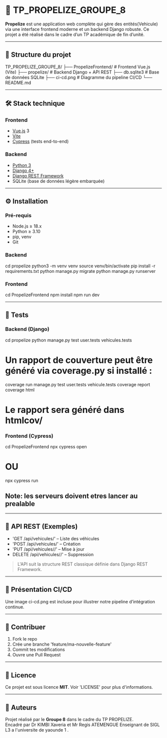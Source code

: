 # 🚀 TP_PROPELIZE_GROUPE_8

**Propelize** est une application web complète qui gère des entités(Vehicule) via une interface frontend moderne et un backend Django robuste. Ce projet a été réalisé dans le cadre d’un TP académique de fin d’unité.

---------------------

## 📁 Structure du projet


TP_PROPELIZE_GROUPE_8/
├── PropelizeFrontend/       # Frontend Vue.js (Vite)
├── propelize/               # Backend Django + API REST
├── db.sqlite3               # Base de données SQLite
├── ci-cd.png                # Diagramme du pipeline CI/CD
└── README.md


---------------------

## 🛠️ Stack technique

### Frontend
- [Vue.js](https://vuejs.org/) 3
- [Vite](https://vitejs.dev/)
- [Cypress](https://www.cypress.io/) (tests end-to-end)

### Backend
- [Python 3](https://www.python.org/)
- [Django 4+](https://www.djangoproject.com/)
- [Django REST Framework](https://www.django-rest-framework.org/)
- SQLite (base de données légère embarquée)

---------------------

## ⚙️ Installation

### Pré-requis

- Node.js ≥ 18.x
- Python ≥ 3.10
- pip, venv
- Git

### Backend


cd propelize
python3 -m venv venv
source venv/bin/activate
pip install -r requirements.txt
python manage.py migrate
python manage.py runserver


### Frontend


cd PropelizeFrontend
npm install
npm run dev


--------------------

## 🧪 Tests

### Backend (Django)


cd propelize
python manage.py test user.tests vehicules.tests 
# Un rapport de couverture peut être généré via coverage.py si installé :
coverage run manage.py test user.tests vehicule.tests
coverage report
coverage html
# Le rapport sera généré dans htmlcov/

### Frontend (Cypress)


cd PropelizeFrontend
npx cypress open
# OU
npx cypress run
## Note: les  serveurs doivent etres lancer au prealable


----------------------

## 🔌 API REST (Exemples)

- 'GET /api/vehicules/' – Liste des véhicules
- 'POST /api/vehicules/' – Création
- 'PUT /api/vehicules/<id>/' – Mise à jour
- DELETE /api/vehicules/<id>/' – Suppression

> L'API suit la structure REST classique définie dans Django REST Framework.

----------------------

## 📸 Présentation CI/CD

Une image ci-cd.png est incluse pour illustrer notre pipeline d’intégration continue.

-------------------------

## 🤝 Contribuer

1. Fork le repo
2. Crée une branche 'feature/ma-nouvelle-feature'
3. Commit tes modifications
4. Ouvre une Pull Request

------------------------

## 📄 Licence

Ce projet est sous licence **MIT**. Voir 'LICENSE' pour plus d'informations.

------------------------

## 👥 Auteurs

Projet réalisé par le **Groupe 8** dans le cadre du TP PROPELIZE.  
Encadré par Dr KIMBI Xaveria et Mr Regis ATEMENGUE Enseignant de  SIGL L3 a l'universite de yaounde 1 .